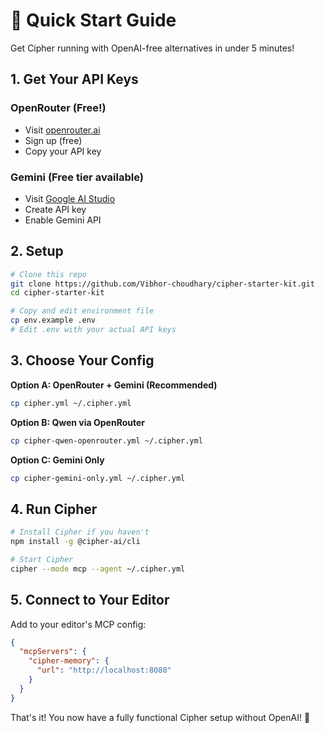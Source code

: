 # 🚀 Quick Start Guide

Get Cipher running with OpenAI-free alternatives in under 5 minutes!

## 1. Get Your API Keys

### OpenRouter (Free!)
- Visit [openrouter.ai](https://openrouter.ai/)
- Sign up (free)
- Copy your API key

### Gemini (Free tier available)
- Visit [Google AI Studio](https://aistudio.google.com/)
- Create API key
- Enable Gemini API

## 2. Setup

```bash
# Clone this repo
git clone https://github.com/Vibhor-choudhary/cipher-starter-kit.git
cd cipher-starter-kit

# Copy and edit environment file
cp env.example .env
# Edit .env with your actual API keys
```

## 3. Choose Your Config

**Option A: OpenRouter + Gemini (Recommended)**
```bash
cp cipher.yml ~/.cipher.yml
```

**Option B: Qwen via OpenRouter**
```bash
cp cipher-qwen-openrouter.yml ~/.cipher.yml
```

**Option C: Gemini Only**
```bash
cp cipher-gemini-only.yml ~/.cipher.yml
```

## 4. Run Cipher

```bash
# Install Cipher if you haven't
npm install -g @cipher-ai/cli

# Start Cipher
cipher --mode mcp --agent ~/.cipher.yml
```

## 5. Connect to Your Editor

Add to your editor's MCP config:
```json
{
  "mcpServers": {
    "cipher-memory": {
      "url": "http://localhost:8080"
    }
  }
}
```

That's it! You now have a fully functional Cipher setup without OpenAI! 🎉 